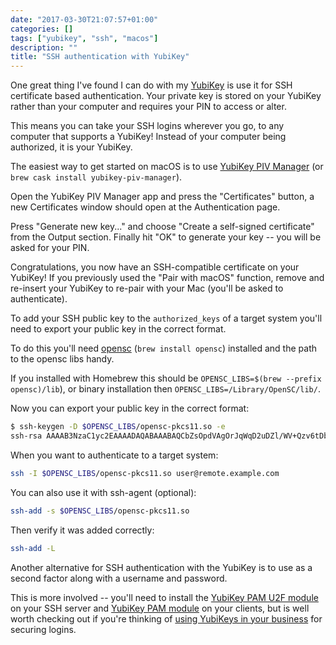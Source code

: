 ```yaml
---
date: "2017-03-30T21:07:57+01:00"
categories: []
tags: ["yubikey", "ssh", "macos"]
description: ""
title: "SSH authentication with YubiKey"
---
```


One great thing I've found I can do with my [YubiKey](https://www.yubico.com/product/y4/) is use it for SSH certificate based authentication. Your private key is stored on your YubiKey rather than your computer and requires your PIN to access or alter.

This means you can take your SSH logins wherever you go, to any computer that supports a YubiKey! Instead of your computer being authorized, it is your YubiKey.

The easiest way to get started on macOS is to use [YubiKey PIV Manager](https://www.yubico.com/support/knowledge-base/categories/articles/how-to-use-your-yubikey-with-macos-sierra/) (or `brew cask install yubikey-piv-manager`). 

Open the YubiKey PIV Manager app and press the "Certificates" button, a new Certificates window should open at the Authentication page. 

Press "Generate new key..." and choose "Create a self-signed certificate" from the Output section. Finally hit "OK" to generate your key -- you will be asked for your PIN.

Congratulations, you now have an SSH-compatible certificate on your YubiKey! If you previously used the "Pair with macOS" function, remove and re-insert your YubiKey to re-pair with your Mac (you'll be asked to authenticate).

To add your SSH public key to the `authorized_keys` of a target system you'll need to export your public key in the correct format. 

To do this you'll need [opensc](https://github.com/OpenSC/OpenSC/wiki) (`brew install opensc`) installed and the path to the opensc libs handy. 

If you installed with Homebrew this should be `OPENSC_LIBS=$(brew --prefix opensc)/lib`), or binary installation then `OPENSC_LIBS=/Library/OpenSC/lib/`. 

Now you can export your public key in the correct format:

```bash
$ ssh-keygen -D $OPENSC_LIBS/opensc-pkcs11.so -e
ssh-rsa AAAAB3NzaC1yc2EAAAADAQABAAABAQCbZsOpdVAgOrJqWqD2uDZl/WV+Qzv6tDbDdo/3AXygF3x47uUIjoQnK6Js9+5ccw6Of93vIaeTV3Gk+/097TjjdKDjJ5t6Q4JQH9x1GM6fgYp/JNXwFaIDrPSMqCygVA1xxf7RblohvcyLpnOgA1Er/bvSbb2VCIwDBa2ePOIx7m5f3xXFWCcKPpmK1buEuqT6gdIQOqnDh9Ug0eeEKHuQ7qoU6L5V88Q0K8My+dSy4ijNcPTQC27Hp97Q1n70Meu3x9nQWbvUDYXOpt2KXPPAssAHMXGti0VQcOjv0G318VfU1k96XoVxg3vbWlx5PU4SEMAvjmCrbE+g7ToQll6x
```

When you want to authenticate to a target system:

```bash
ssh -I $OPENSC_LIBS/opensc-pkcs11.so user@remote.example.com
```

You can also use it with ssh-agent (optional):

```bash
ssh-add -s $OPENSC_LIBS/opensc-pkcs11.so
```

Then verify it was added correctly:

```bash
ssh-add -L
```

Another alternative for SSH authentication with the YubiKey is to use as a second factor along with a username and password. 

This is more involved -- you'll need to install the [YubiKey PAM U2F module](https://developers.yubico.com/pam-u2f/) on your SSH server and [YubiKey PAM module](https://developers.yubico.com/yubico-pam/) on your clients, but is well worth checking out if you're thinking of [using YubiKeys in your business](https://www.yubico.com/why-yubico/for-businesses/computer-login/linux/) for securing logins.
